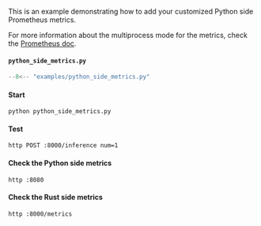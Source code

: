 This is an example demonstrating how to add your customized Python side Prometheus metrics.

For more information about the multiprocess mode for the metrics, check the [Prometheus doc](https://github.com/prometheus/client_python#multiprocess-mode-eg-gunicorn).

#### **`python_side_metrics.py`**

```python
--8<-- "examples/python_side_metrics.py"
```

#### Start

    python python_side_metrics.py

#### Test

    http POST :8000/inference num=1

#### Check the Python side metrics

    http :8080

#### Check the Rust side metrics

    http :8000/metrics
